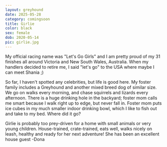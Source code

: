 ```yaml
---
layout: greyhound
date: 2025-05-28
category: comingsoon
title: Girlie
color: black
sex: female
dob: 2020-05-14
pic: girlie.jpg
---
```

My official racing name was "Let's Go Girls" and I am pretty proud of my 31 finishes all around Victoria and New South Wales, Australia.  When my handlers decided to retire me, I said "let's go" to the USA where maybe I can meet Shania ;) 

So far, I haven't spotted any celebrities, but life is good here. My foster family includes a Greyhound and another mixed breed dog of similar size. We go on walks every morning, and chase squirrels and lizards every afternoon.  There is a huge drinking hole in the backyard; foster mom calls me smart because I walk right up to edge, but never fall in. Foster mom puts ice cubes in my much smaller indoor drinking bowl, which I like to fish out and take to my bed. Where did it go?

Girlie is probably too prey-driven for a home with small animals or very young children.  House-trained, crate-trained, eats well, walks nicely on leash, healthy and ready for her next adventure!  She has been an excellent house guest -Dona
